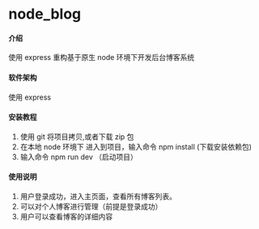 # node_blog

#### 介绍
使用 express 重构基于原生 node 环境下开发后台博客系统

#### 软件架构
使用 express


#### 安装教程

1.  使用 git 将项目拷贝,或者下载 zip 包
2.  在本地 node 环境下 进入到项目，输入命令 npm install (下载安装依赖包)
3.  输入命令 npm run dev （启动项目）

#### 使用说明

1.  用户登录成功，进入主页面，查看所有博客列表。
2.  可以对个人博客进行管理（前提是登录成功）
3.  用户可以查看博客的详细内容






